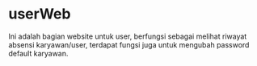 # userWeb
Ini adalah bagian website untuk user, berfungsi sebagai melihat riwayat absensi karyawan/user, terdapat fungsi juga untuk mengubah password default karyawan.
